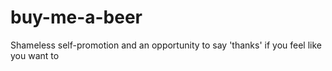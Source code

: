 # buy-me-a-beer
Shameless self-promotion and an opportunity to say 'thanks' if you feel like you want to
